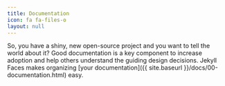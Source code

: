 ```yaml
---
title: Documentation
icon: fa fa-files-o
layout: null
---
```


So, you have a shiny, new open-source project and you want to tell the world about it? Good documentation is a key component to increase adoption and help others understand the guiding design decisions. Jekyll Faces makes organizing [your documentation]({{ site.baseurl }}/docs/00-documentation.html) easy.